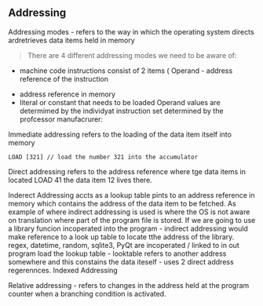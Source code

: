 ## Addressing 

Addressing modes - refers to the way in which the operating system directs ardretrieves data items held in memory
> There are 4 different addressing modes we need to be aware of:
- machine code instructions consist of 2 items ( Operand - address reference of the instruction 
 * address reference  in memory 
 * literal or constant that needs to be loaded
Operand values are determimed by the individyat instruction set determined by the profcessor manufacrurer:

Immediate addressing refers to the loading of the data item itself into memory 
```
LOAD [321] // load the number 321 into the accumulator 
``` 
Direct addressing refers to the address reference where tge data items in located LOAD 41 the data item 12 lives there.

Inderect Addressing accts as a lookup table pints to an address reference in memory which contains the address of the data item to be fetched. As example of where indirect addressing is used is where the OS is not aware on translation where part of the program file is stored. If we are going to use a library funcion incoperated into the program - indirect addressing would make reference to a look up table to locate tthe address of the library. regex, datetime, random, sqlite3, PyQt are incoperated / linked to in out program 
load the lookup table - looktable refers to another address somewhere and this constains the data iteself - uses 2 direct address regerennces. 
Indexed Addressing 

Relative addressing - refers to changes in the address held at the program counter when a branching condition is activated.
